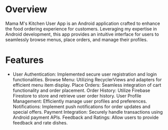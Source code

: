 # Overview

Mama M's Kitchen User App is an Android application crafted to enhance the food ordering experience for customers. 
Leveraging my expertise in Android development, 
this app provides an intuitive interface for users to seamlessly browse menus, 
place orders, and manage their profiles.

# Features

- User Authentication: Implemented secure user registration and login functionalities.
Browse Menu: Utilizing RecyclerViews and adapters for efficient menu item display.
Place Orders: Seamless integration of cart functionality and order placement.
Order History: Utilize Firebase Firestore to store and retrieve user order history.
User Profile Management: Efficiently manage user profiles and preferences.
Notifications: Implement push notifications for order updates and special offers.
Payment Integration: Securely handle transactions using Android payment APIs.
Feedback and Ratings: Allow users to provide feedback and rate dishes.
